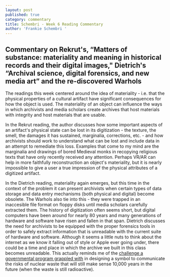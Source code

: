 ```yaml
---
layout: post
published: true
category: commentary
title: Schembri - Week 6 Reading Commentary
author: 'Frankie Schembri '
---
```

## Commentary on Rekrut's, “Matters of substance: materiality and meaning in historical records and their digital images," Dietrich's “Archival science, digital forensics, and new media art” and the re-discovered Warhols 

The readings this week centered around the idea of materiality - i.e. that the physical properties of a cultural artifact have significant consequences for how the object is used. The materiality of an object can influence the ways in which archivists and media scholars create archives that host materials with integrity and host materials that are usable. 

In the Rekrut reading, the author discusses how some important aspects of an artifact's physical state can be lost in its digitization - the texture, the smell, the damages it has sustained, marginalia, corrections, etc. - and how archivists should work to understand what can be lost and include data in an attempt to remediate this loss. Examples that come to my mind are the marginalia and drawings of bored Medieval monks in recopying religious texts that have only recently received any attention. Perhaps VR/AR can help in more faithfully reconstruction an object's materiality, but it is nearly impossible to give a user a true impression of the physical attributes of a digitized artifact.

In the Dietrich reading, materiality again emerges, but this time in the context of the problem it can present archivists when certain types of data storage and data entry mechanisms (both physical and digital) become obsolete. The Warhols also tie into this - they were trapped in an inaccesible file format on floppy disks until media scholars carefully extracted them. The history of digitization often seems short, but digital computers have been around for nearly 80 years and many generations of hardware and software have risen and fallen in that span. Dietrich discusses the need for archivists to be equipped with the proper forensics tools in order to safely extract information that is unreadable with the current suite of hardware and software. Although it seems a little nuts to think about the internet as we know it falling out of style or Apple ever going under, there could be a time and place in which the archive we built in this class becomes unreadable. This actually reminds me of the [challenge a governmental program grappled with](http://www.slate.com/blogs/the_eye/2014/05/14/_99_percent_invisible_by_roman_mars_designing_warning_symbols_for_the_nation.html) in designing a symbol to communicate the risks of nuclear waste that will still make sense 10,000 years in the future (when the waste is still radioactive).
